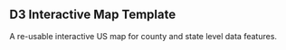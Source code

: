 ## D3 Interactive Map Template

A re-usable interactive US map for county and state level data features.
